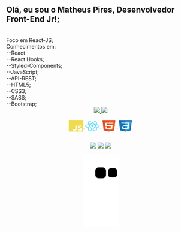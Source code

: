 ## Olá, eu sou o Matheus Pires, Desenvolvedor Front-End Jr!;
<br>
Foco em React-JS; <br>
Conhecimentos em: <br>
--React <br>
--React Hooks; <br>
--Styled-Components; <br>
--JavaScript; <br>
--API-REST; <br>
--HTML5; <br>
--CSS3; <br>
--SASS; <br>
--Bootstrap; <br>

<div align="center">
  <a href="https://github.com/imatheuspiresi">
  <img height="170em" src="https://github-readme-stats.vercel.app/api?username=imatheuspiresi&show_icons=true&theme=react&include_all_commits=true&count_private=true"/>
  <img height="170em" src="https://github-readme-stats.vercel.app/api/top-langs/?username=imatheuspiresi&layout=compact&langs_count=7&theme=react"/>
</div>
<div align="center"><br>
  <img align="center" alt="Rafa-Js" height="30" width="40" src="https://raw.githubusercontent.com/devicons/devicon/master/icons/javascript/javascript-plain.svg">
  <img align="center" alt="Rafa-React" height="30" width="40" src="https://raw.githubusercontent.com/devicons/devicon/master/icons/react/react-original.svg">
  <img align="center" alt="Rafa-HTML" height="30" width="40" src="https://raw.githubusercontent.com/devicons/devicon/master/icons/html5/html5-original.svg">
  <img align="center" alt="Rafa-CSS" height="30" width="40" src="https://raw.githubusercontent.com/devicons/devicon/master/icons/css3/css3-original.svg">
</div>
  
  ##
 
<div align="center"> 
  <a href="https://www.instagram.com/__mathz__/" target="_blank"><img src="https://img.shields.io/badge/-Instagram-%23E4405F?style=for-the-badge&logo=instagram&logoColor=white" target="_blank"></a>
  <a href = "mailto:matheuspdsousa@gmail.com"><img src="https://img.shields.io/badge/-Gmail-%23333?style=for-the-badge&logo=gmail&logoColor=white" target="_blank"></a>
  <a href="https://www.linkedin.com/in/matheus-pires-87a174211/" target="_blank"><img src="https://img.shields.io/badge/-LinkedIn-%230077B5?style=for-the-badge&logo=linkedin&logoColor=white" target="_blank"></a> 
  
  ![Snake animation](https://github.com/imatheuspiresi/imatheuspiresi/blob/output/github-contribution-grid-snake.svg)
 
</div>
 

